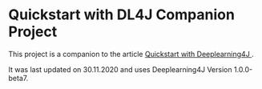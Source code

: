 # Quickstart with DL4J Companion Project

This project is a companion to the article [Quickstart with Deeplearning4J
](https://www.dubs.tech/guides/quickstart-with-dl4j/).

It was last updated on 30.11.2020 and uses Deeplearning4J Version 1.0.0-beta7.